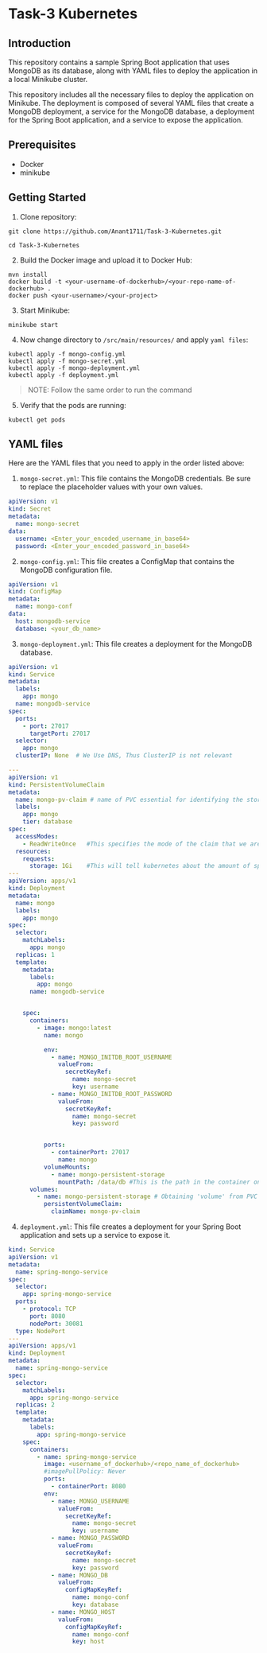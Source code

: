 ﻿# Task-3 Kubernetes

## Introduction

This repository contains a sample Spring Boot application that uses MongoDB as its database, along with YAML files to deploy the application in a local Minikube cluster.

This repository includes all the necessary files to deploy the application on Minikube. The deployment is composed of several YAML files that create a MongoDB deployment, a service for the MongoDB database, a deployment for the Spring Boot application, and a service to expose the application.
## Prerequisites

- Docker
- minikube

## Getting Started
1. Clone repository:
```
git clone https://github.com/Anant1711/Task-3-Kubernetes.git
```
 
```gitignore
cd Task-3-Kubernetes
```

2. Build the Docker image and upload it to Docker Hub:

```
mvn install
docker build -t <your-username-of-dockerhub>/<your-repo-name-of-dockerhub> .
docker push <your-username>/<your-project>
```
3. Start Minikube:

```gitignore
minikube start
```

4. Now change directory to `/src/main/resources/` and apply `yaml files`:

```gitignore
kubectl apply -f mongo-config.yml
kubectl apply -f mongo-secret.yml
kubectl apply -f mongo-deployment.yml
kubectl apply -f deployment.yml
```
> NOTE: Follow the same order to run the command

5. Verify that the pods are running:
```gitignore
kubectl get pods
```
## YAML files

Here are the YAML files that you need to apply in the order listed above:

1. `mongo-secret.yml`: This file contains the MongoDB credentials. Be sure to replace the placeholder values with your own values.
```yaml
apiVersion: v1
kind: Secret
metadata:
  name: mongo-secret
data:
  username: <Enter_your_encoded_username_in_base64>
  password: <Enter_your_encoded_password_in_base64>
```

2. `mongo-config.yml`: This file creates a ConfigMap that contains the MongoDB configuration file.
```yaml
apiVersion: v1
kind: ConfigMap
metadata:
  name: mongo-conf
data:
  host: mongodb-service
  database: <your_db_name>
```

3. `mongo-deployment.yml`: This file creates a deployment for the MongoDB database.
```yaml
apiVersion: v1
kind: Service
metadata:
  labels:
    app: mongo
  name: mongodb-service
spec:
  ports:
    - port: 27017
      targetPort: 27017
  selector:
    app: mongo
  clusterIP: None  # We Use DNS, Thus ClusterIP is not relevant

---
apiVersion: v1
kind: PersistentVolumeClaim
metadata:
  name: mongo-pv-claim # name of PVC essential for identifying the storage data
  labels:
    app: mongo
    tier: database
spec:
  accessModes:
    - ReadWriteOnce   #This specifies the mode of the claim that we are trying to create.
  resources:
    requests:
      storage: 1Gi    #This will tell kubernetes about the amount of space we are trying to claim.
---
apiVersion: apps/v1
kind: Deployment
metadata:
  name: mongo
  labels:
    app: mongo
spec:
  selector:
    matchLabels:
      app: mongo
  replicas: 1
  template:
    metadata:
      labels:
        app: mongo
      name: mongodb-service


    spec:
      containers:
        - image: mongo:latest
          name: mongo

          env:
            - name: MONGO_INITDB_ROOT_USERNAME
              valueFrom:
                secretKeyRef:
                  name: mongo-secret
                  key: username
            - name: MONGO_INITDB_ROOT_PASSWORD
              valueFrom:
                secretKeyRef:
                  name: mongo-secret
                  key: password


          ports:
            - containerPort: 27017
              name: mongo
          volumeMounts:
            - name: mongo-persistent-storage
              mountPath: /data/db #This is the path in the container on which the mounting will take place.
      volumes:
        - name: mongo-persistent-storage # Obtaining 'volume' from PVC
          persistentVolumeClaim:
            claimName: mongo-pv-claim
```

4. `deployment.yml`: This file creates a deployment for your Spring Boot application and sets up a service to expose it.
```yaml
kind: Service
apiVersion: v1
metadata:
  name: spring-mongo-service
spec:
  selector:
    app: spring-mongo-service
  ports:
    - protocol: TCP
      port: 8080
      nodePort: 30081
  type: NodePort
---
apiVersion: apps/v1
kind: Deployment
metadata:
  name: spring-mongo-service
spec:
  selector:
    matchLabels:
      app: spring-mongo-service
  replicas: 2
  template:
    metadata:
      labels:
        app: spring-mongo-service
    spec:
      containers:
        - name: spring-mongo-service
          image: <username_of_dockerhub>/<repo_name_of_dockerhub>
          #imagePullPolicy: Never
          ports:
            - containerPort: 8080
          env:
            - name: MONGO_USERNAME
              valueFrom:
                secretKeyRef:
                  name: mongo-secret
                  key: username
            - name: MONGO_PASSWORD
              valueFrom:
                secretKeyRef:
                  name: mongo-secret
                  key: password
            - name: MONGO_DB
              valueFrom:
                configMapKeyRef:
                  name: mongo-conf
                  key: database
            - name: MONGO_HOST
              valueFrom:
                configMapKeyRef:
                  name: mongo-conf
                  key: host

```
